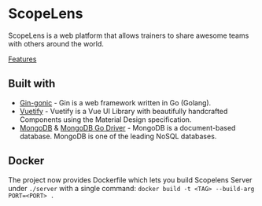 # ScopeLens
ScopeLens is a web platform that allows trainers to share awesome teams with others around the world. 

[Features](https://scopelens.team/#/about)

## Built with
- [Gin-gonic](https://github.com/gin-gonic/gin) - Gin is a web framework written in Go (Golang).
- [Vuetify](https://github.com/vuetifyjs/vuetify) - Vuetify is a Vue UI Library with beautifully handcrafted Components using the Material Design specification.
- [MongoDB](https://github.com/mongodb/mongo) & [MongoDB Go Driver](https://github.com/mongodb/mongo-go-driver) - MongoDB is a document-based database. MongoDB is one of the leading NoSQL databases.

## Docker
The project now provides Dockerfile which lets you build Scopelens Server under `./server` with a single command: `docker build -t <TAG> --build-arg PORT=<PORT> . `
